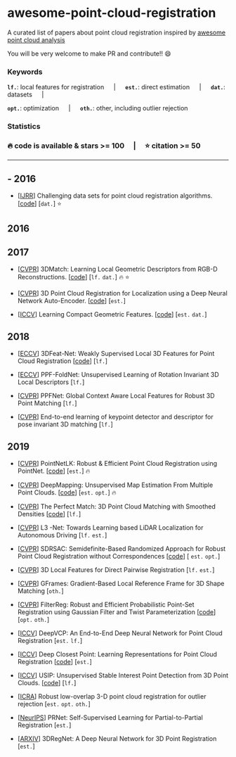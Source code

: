 # awesome-point-cloud-registration
A curated list of papers about point cloud registration inspired by [awesome point cloud analysis](https://github.com/Yochengliu/awesome-point-cloud-analysis)

You will be very welcome to make PR and contribute!! :smile:


<h3> Keywords </h3>

__`lf.`__: local features for registration &emsp; | &emsp;
__`est.`__: direct estimation &emsp; | &emsp;
__`dat.`__: datasets &emsp; | &emsp; 

__`opt.`__: optimization &emsp; | &emsp; 
__`oth.`__: other, including outlier rejection

<h3> Statistics <h3> 
 
:fire: code is available & stars >= 100 &emsp;|&emsp; :star: citation >= 50

--- 

## - 2016
- [[IJRR](https://hal.archives-ouvertes.fr/hal-01143454/document)] Challenging data sets for point cloud registration algorithms. [[code](https://projects.asl.ethz.ch/datasets/doku.php?id=laserregistration:laserregistration)] [`dat.`] :star:


## 2016
## 2017
- [[CVPR](https://arxiv.org/pdf/1603.08182.pdf)] 3DMatch: Learning Local Geometric Descriptors from RGB-D Reconstructions. [[code](https://github.com/andyzeng/3dmatch-toolbox)] [`lf.` `dat.`] :fire: :star:

- [[CVPR](https://zpascal.net/cvpr2017/Elbaz_3D_Point_Cloud_CVPR_2017_paper.pdf)] 3D Point Cloud Registration for Localization using a Deep Neural Network Auto-Encoder. [[code](https://github.com/gilbaz/LORAX)] [`est.`]

- [[ICCV](https://arxiv.org/pdf/1709.05056.pdf)] Learning Compact Geometric Features. [[code](https://github.com/marckhoury/CGF)] [`est.` `dat.`]

## 2018
- [[ECCV](https://eccv2018.org/openaccess/content_ECCV_2018/papers/Zi_Jian_Yew_3DFeat-Net_Weakly_Supervised_ECCV_2018_paper.pdf)] 3DFeat-Net: Weakly Supervised Local 3D Features for Point Cloud Registration [[code](https://github.com/yewzijian/3DFeatNet)] [`lf.`]

- [[ECCV](http://openaccess.thecvf.com/content_ECCV_2018/papers/Tolga_Birdal_PPF-FoldNet_Unsupervised_Learning_ECCV_2018_paper.pdf)] PPF-FoldNet: Unsupervised Learning of Rotation Invariant 3D Local Descriptors [`lf.`]

- [[CVPR](http://openaccess.thecvf.com/content_cvpr_2018/papers/Deng_PPFNet_Global_Context_CVPR_2018_paper.pdf)] PPFNet: Global Context Aware Local Features for Robust 3D Point Matching [`lf.`]

- [[CVPR](http://openaccess.thecvf.com/content_cvpr_2018/papers/Georgakis_End-to-End_Learning_of_CVPR_2018_paper.pdf)] End-to-end learning of keypoint detector and descriptor for pose invariant 3D matching [`lf.`]

## 2019
- [[CVPR](http://openaccess.thecvf.com/content_CVPR_2019/papers/Aoki_PointNetLK_Robust__Efficient_Point_Cloud_Registration_Using_PointNet_CVPR_2019_paper.pdf)] PointNetLK: Robust & Efficient Point Cloud Registration using PointNet. [[code](https://github.com/hmgoforth/PointNetLK)] [`est.`] :fire:

- [[CVPR](http://openaccess.thecvf.com/content_CVPR_2019/papers/Ding_DeepMapping_Unsupervised_Map_Estimation_From_Multiple_Point_Clouds_CVPR_2019_paper.pdf)] DeepMapping: Unsupervised Map Estimation From Multiple Point Clouds. [[code](https://github.com/ai4ce/DeepMapping)] [`est.` `opt.`] :fire:

- [[CVPR](http://openaccess.thecvf.com/content_CVPR_2019/papers/Gojcic_The_Perfect_Match_3D_Point_Cloud_Matching_With_Smoothed_Densities_CVPR_2019_paper.pdf)] The Perfect Match: 3D Point Cloud Matching with Smoothed Densities [[code](https://github.com/zgojcic/3DSmoothNet)] [`lf.`]

- [[CVPR](https://songshiyu01.github.io/pdf/L3Net_W.Lu_Y.Zhou_S.Song_CVPR2019.pdf)] L3 -Net: Towards Learning based LiDAR Localization for Autonomous Driving [`lf.` `est.`]

- [[CVPR](http://openaccess.thecvf.com/content_CVPR_2019/papers/Le_SDRSAC_SemidefiniteBased_Randomized_Approach_for_Robust_Point_Cloud_Registration_Without_CVPR_2019_paper.pdf)] SDRSAC: Semidefinite-Based Randomized Approach for Robust Point Cloud Registration without Correspondences [[code](https://github.com/intellhave/SDRSAC)] [ `est.` `opt.`]

- [[CVPR](http://openaccess.thecvf.com/content_CVPR_2019/papers/Deng_3D_Local_Features_for_Direct_Pairwise_Registration_CVPR_2019_paper.pdf)] 3D Local Features for Direct Pairwise Registration [`lf.` `est.`]

- [[CVPR](http://openaccess.thecvf.com/content_CVPR_2019/papers/Melzi_GFrames_Gradient-Based_Local_Reference_Frame_for_3D_Shape_Matching_CVPR_2019_paper.pdf)] GFrames: Gradient-Based Local Reference Frame
for 3D Shape Matching [`oth.`]

- [[CVPR](http://openaccess.thecvf.com/content_CVPR_2019/papers/Gao_FilterReg_Robust_and_Efficient_Probabilistic_Point-Set_Registration_Using_Gaussian_Filter_CVPR_2019_paper.pdf)] FilterReg: Robust and Efficient Probabilistic Point-Set Registration using Gaussian Filter and Twist Parameterization [[code](https://bitbucket.org/gaowei19951004/poser/src/master/)]  [`opt.` `oth.`]

- [[ICCV](https://songshiyu01.github.io/publication/iccv2019_registration/)] DeepVCP: An End-to-End Deep Neural Network for Point Cloud Registration [`est.` `lf.`]

- [[ICCV](https://arxiv.org/abs/1904.00229)] Deep Closest Point: Learning Representations for Point Cloud Registration [[code](https://github.com/WangYueFt/dcp)] [`est.`]

- [[ICCV](https://arxiv.org/pdf/1905.03304.pdf)] USIP: Unsupervised Stable Interest Point Detection from 3D Point Clouds. [[code](https://github.com/lijx10/USIP)] [`lf.`]

- [[ICRA](https://ieeexplore.ieee.org/stamp/stamp.jsp?arnumber=8793857)] Robust low-overlap 3-D point cloud registration for outlier rejection [`est.` `opt.` `oth.`]

- [[NeurIPS](https://github.com/weiweisun2018/awesome-point-clouds-registration)] PRNet: Self-Supervised Learning for Partial-to-Partial Registration [`est.`]

- [[ARXIV](https://arxiv.org/pdf/1904.01701.pdf)] 3DRegNet: A Deep Neural Network for 3D Point Registration [`est.`]





